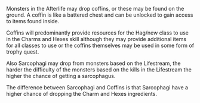 ---
---
Monsters in the Afterlife may drop coffins, or these may be found on the ground. A coffin is like a battered chest and can be unlocked to gain access to items found inside.

Coffins will predominantly provide resources for the Hag/new class to use in the Charms and Hexes skill although they may provide additional items for all classes to use or the coffins themselves may be used in some form of trophy quest.

Also Sarcophagi may drop from monsters based on the Lifestream, the harder the difficulty of the monsters based on the kills in the Lifestream the higher the chance of getting a sarcophagus.

The difference between Sarcophagi and Coffins is that Sarcophagi have a higher chance of dropping the Charm and Hexes ingredients.